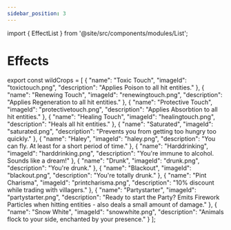 ```yaml
---
sidebar_position: 3
---
```

import { EffectList } from '@site/src/components/modules/List';



# Effects

<EffectList modId="brewery" list={wildCrops} />

export const wildCrops = [
  {
    "name": "Toxic Touch",
    "imageId": "toxictouch.png",
    "description": "Applies Poison to all hit entities."
  },
  {
    "name": "Renewing Touch",
    "imageId": "renewingtouch.png",
    "description": "Applies Regeneration to all hit entities."
  },
  {
    "name": "Protective Touch",
    "imageId": "protectivetouch.png",
    "description": "Applies Absorbtion to all hit entities."
  },
{
"name": "Healing Touch",
"imageId": "healingtouch.png",
"description": "Heals all hit entities."
},
{
"name": "Saturated",
"imageId": "saturated.png",
"description": "Prevents you from getting too hungry too quickly."
},
{
"name": "Haley",
"imageId": "haley.png",
"description": "You can fly. At least for a short period of time."
},
{
"name": "Harddrinking",
"imageId": "harddrinking.png",
"description": "You're immune to alcohol. Sounds like a dream!"
},
{
"name": "Drunk",
"imageId": "drunk.png",
"description": "You're drunk."
},
{
"name": "Blackout",
"imageId": "blackout.png",
"description": "You're totally drunk."
},
{
"name": "Pint Charisma",
"imageId": "printcharisma.png",
"description": "10% discount while trading with villagers."
},
{
"name": "Partystarter",
"imageId": "partystarter.png",
"description": "Ready to start the Party? Emits Firework Particles when hitting entities - also deals a small amount of damage."
},
{
"name": "Snow White",
"imageId": "snowwhite.png",
"description": "Animals flock to your side, enchanted by your presence."
}
];